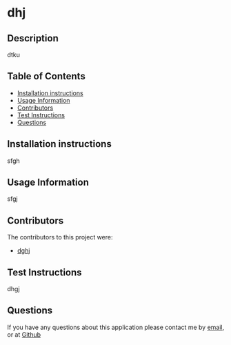 # dhj 

## Description
dtku

## Table of Contents
- [Installation instructions](##Installation-instructions)
- [Usage Information](##Usage-Information)
- [Contributors](##Contributors)
- [Test Instructions](##Test-instructions)
- [Questions](##Questions)
  
## Installation instructions
sfgh
  
## Usage Information
sfgj



## Contributors
The contributors to this project were: 
- [dghj](https://github.com/dghj)


## Test Instructions
dhgj

## Questions
If you have any questions about this application please contact me by [email](dghj), or at [Github](https://github.com/dghj) 